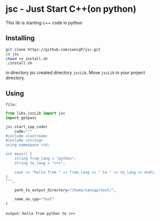 # jsc - Just Start C++(on python)

This lib is starting c++ code in python

## Installing

```zsh
git clone https://github.com/saniqP/jsc.git
cd jsc
chmod +x install.sh
./install.sh
```

in directory jsc created directory `jscLib`.
Move `jscLib` in your project directory.

## Using

`file:`
```python
from libs.jscLib import jsc
import getpass

jsc.start_cpp_code(
    code="""
#include <iostream>
#include <string>
using namespace std;

int main() {
    string from_lang = "python";
    string to_lang = "c++";
    
    cout << "hello from " << from_lang << " to " << to_lang << endl;
}
""",

    path_to_output_directory="/home/saniqp/test/",

    name_no_cpp="test"
)
```

`output:` `hello from python to c++`
